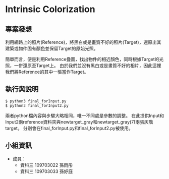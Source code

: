 # Intrinsic Colorization

## 專案發想

利用網路上的照片(Reference)，將黑白或是畫質不好的照片(Target)，還原出其建築或物件固有顏色並保留Target的原始光照。

簡單而言，便是利用Reference疊圖，找出物件的相近顏色，同時根據Target的光照，一併還原至Target上。
由於我們並沒有黑白或是畫質不好的相片，因此這裡我們將Reference的其中一張當作Target。

## 執行與說明

``` 
$ python3 final_forInput.py
$ python3 final_forInput2.py

```
兩者python檔內容與步驟大略相同，唯一不同處是參數的調整。
在此提供Input和Input2兩reference資料夾與newtarget_gray和newtarget_gray(7)兩張灰階target。
分別會在final_forInput.py和final_forInput2.py被使用。


## 小組資訊

- 成員：
    - 資科三 109703022 孫雨彤
    - 資科三 109703033 孫妤庭


